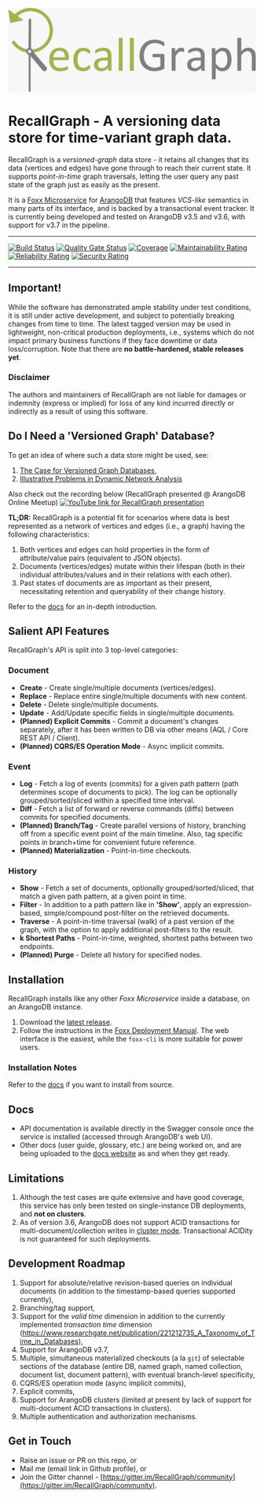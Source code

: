 ![Logo](assets/RecallGraph-Inline.jpeg)

# RecallGraph - A versioning data store for time-variant graph data.
RecallGraph is a _versioned-graph_ data store - it retains all changes that its data (vertices and edges) have gone through to reach their current state. It supports _point-in-time_ graph traversals, letting the user query any past state of the graph just as easily as the present.

It is a [Foxx Microservice](https://www.arangodb.com/why-arangodb/foxx/) for [ArangoDB](https://www.arangodb.com/) that features _VCS-like_ semantics in many parts of its interface, and is backed by a transactional event tracker. It is currently being developed and tested on ArangoDB v3.5 and v3.6, with support for v3.7 in the pipeline.

---

[![Build Status](https://travis-ci.org/RecallGraph/RecallGraph.svg?branch=development)](https://travis-ci.org/RecallGraph/RecallGraph)
[![Quality Gate Status](https://sonarcloud.io/api/project_badges/measure?project=adityamukho_evstore&metric=alert_status)](https://sonarcloud.io/dashboard?id=adityamukho_evstore)
[![Coverage](https://sonarcloud.io/api/project_badges/measure?project=adityamukho_evstore&metric=coverage)](https://sonarcloud.io/component_measures?id=adityamukho_evstore&metric=coverage)
[![Maintainability Rating](https://sonarcloud.io/api/project_badges/measure?project=adityamukho_evstore&metric=sqale_rating)](https://sonarcloud.io/dashboard?id=adityamukho_evstore)
[![Reliability Rating](https://sonarcloud.io/api/project_badges/measure?project=adityamukho_evstore&metric=reliability_rating)](https://sonarcloud.io/dashboard?id=adityamukho_evstore)
[![Security Rating](https://sonarcloud.io/api/project_badges/measure?project=adityamukho_evstore&metric=security_rating)](https://sonarcloud.io/dashboard?id=adityamukho_evstore)

---

## Important!
While the software has demonstrated ample stability under test conditions, it is still under active development, and subject to potentially breaking changes from time to time. The latest tagged version may be used in lightweight, non-critical production deployments, i.e., systems which do not impact primary business functions if they face downtime or data loss/corruption. Note that there are **no battle-hardened, stable releases yet**.

### Disclaimer
The authors and maintainers of RecallGraph are not liable for damages or indemnity (express or implied) for loss of any kind incurred directly or indirectly as a result of using this software.

## Do I Need a 'Versioned Graph' Database?
To get an idea of where such a data store might be used, see:

1. [The Case for Versioned Graph Databases](https://adityamukho.com/the-case-for-versioned-graph-databases/),
1. [Illustrative Problems in Dynamic Network Analysis](https://en.wikipedia.org/wiki/Dynamic_network_analysis#Illustrative_problems_that_people_in_the_DNA_area_work_on)

Also check out the recording below (RecallGraph presented @ ArangoDB Online Meetup)
[![YouTube link for RecallGraph presentation](http://img.youtube.com/vi/UP2KDQ_kL4I/0.jpg)](http://www.youtube.com/watch?v=UP2KDQ_kL4I "RecallGraph Presented @ ArangoDB Online Meetup")

**TL;DR:** RecallGraph is a potential fit for scenarios where data is best represented as a network of vertices and edges (i.e., a graph) having the following characteristics:
1. Both vertices and edges can hold properties in the form of attribute/value pairs (equivalent to JSON objects).
1. Documents (vertices/edges) mutate within their lifespan (both in their individual attributes/values and in their relations with each other).
1. Past states of documents are as important as their present, necessitating retention and queryability of their change history.

Refer to the [docs](https://docs.recallgraph.tech/) for an in-depth introduction.

## Salient API Features
RecallGraph's API is split into 3 top-level categories:

### Document
- **Create** - Create single/multiple documents (vertices/edges).
- **Replace** - Replace entire single/multiple documents with new content.
- **Delete** - Delete single/multiple documents.
- **Update** - Add/Update specific fields in single/multiple documents.
- **(Planned) Explicit Commits** - Commit a document's changes separately, after it has been written to DB via other means (AQL / Core REST API / Client).
- **(Planned) CQRS/ES Operation Mode** - Async implicit commits.

### Event
- **Log** - Fetch a log of events (commits) for a given path pattern (path determines scope of documents to pick). The log can be optionally grouped/sorted/sliced within a specified time interval.
- **Diff** - Fetch a list of forward or reverse commands (diffs) between commits for specified documents.
- **(Planned) Branch/Tag** - Create parallel versions of history, branching off from a specific event point of the main timeline. Also, tag specific points in branch+time for convenient future reference.
- **(Planned) Materialization** - Point-in-time checkouts.

### History
- **Show** - Fetch a set of documents, optionally grouped/sorted/sliced, that match a given path pattern, at a given point in time.
- **Filter** - In addition to a path pattern like in **'Show'**, apply an expression-based, simple/compound post-filter on the retrieved documents.
- **Traverse** - A point-in-time traversal (walk) of a past version of the graph, with the option to apply additional post-filters to the result.
- **k Shortest Paths** - Point-in-time, weighted, shortest paths between two endpoints.
- **(Planned) Purge** - Delete all history for specified nodes.

## Installation
RecallGraph installs like any other _Foxx Microservice_ inside a database, on an ArangoDB instance.

1. Download the [latest release](https://github.com/RecallGraph/RecallGraph/releases).
2. Follow the instructions in the [Foxx Deployment Manual](https://www.arangodb.com/docs/3.6/foxx-deployment.html). The web interface is the easiest, while the `foxx-cli` is more suitable for power users.

### Installation Notes
Refer to the [docs](https://docs.recallgraph.tech/getting-started/installation#from-source) if you want to install from source.

## Docs
- API documentation is available directly in the Swagger console once the service is installed (accessed through ArangoDB's web UI).
- Other docs (user guide, glossary, etc.) are being worked on, and are being uploaded to the [docs website](https://docs.recallgraph.tech/) as and when they get ready.

## Limitations
1. Although the test cases are quite extensive and have good coverage, this service has only been tested on single-instance DB deployments, and **not on clusters**.
2. As of version 3.6, ArangoDB does not support ACID transactions for multi-document/collection writes in [cluster mode](https://www.arangodb.com/docs/3.6/transactions-limitations.html#in-clusters). Transactional ACIDity is not guaranteed for such deployments.

## Development Roadmap
1. Support for absolute/relative revision-based queries on individual documents (in addition to the timestamp-based queries supported currently),
1. Branching/tag support,
1. Support for the _valid time_ dimension in addition to the currently implemented _transaction time_ dimension (https://www.researchgate.net/publication/221212735_A_Taxonomy_of_Time_in_Databases),
1. Support for ArangoDB v3.7,
1. Multiple, simultaneous materialized checkouts (a la `git`) of selectable sections of the database (entire DB, named graph, named collection, document list, document pattern), with eventual branch-level specificity,
1. CQRS/ES operation mode (async implicit commits),
1. Explicit commits,
1. Support for ArangoDB clusters (limited at present by lack of support for multi-document ACID transactions in clusters).
1. Multiple authentication and authorization mechanisms.

## Get in Touch
- Raise an issue or PR on this repo, or
- Mail me (email link in Github profile), or
- Join the Gitter channel - [https://gitter.im/RecallGraph/community](https://gitter.im/RecallGraph/community).

